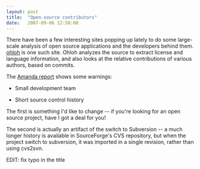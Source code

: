 ```yaml
---
layout: post
title:  "Open-source contributors"
date:   2007-09-06 12:58:00
---
```



There
 have been a few interesting sites popping up lately to do some
large-scale analysis of open source applications and the developers
behind them.  [ohloh](http://www.ohloh.net/) is one such
site.  Ohloh analyzes the source to extract license and language
information, and also looks at the relative contributions of various
authors, based on commits.

The [Amanda report](http://www.ohloh.net/projects/5128?p=Amanda) shows some warnings:

*   Small development team

*   Short source control history

The first is something I'd like to change -- if you're looking for an open source project, have I got a deal for you!

The
second is actually an artifact of the switch to Subversion -- a much
longer history is available in SourceForge's CVS repository, but when
the project switch to subversion, it was imported in a single revision,
rather than using cvs2svn.

EDIT: fix typo in the title

